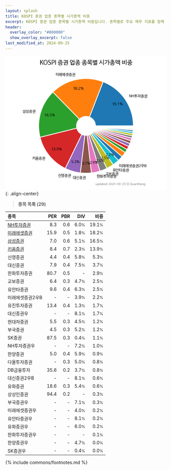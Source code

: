 ```yaml
---
layout: splash
title: KOSPI 증권 업종 종목별 시가총액 비중
excerpt: KOSPI 증권 업종 종목별 시가총액 비중입니다. 종목별로 주요 재무 지표를 함께 표시합니다.
header:
  overlay_color: "#800000"
  show_overlay_excerpt: false
last_modified_at: 2024-09-25
---
```



![KOSPI 증권 업종 종목별 시가총액 비중](/stats/sector/images/kospi_업종_증권_종목.png){: .align-center}


> **종목 목록 (29)**<a id="list"></a>

| **종목** | **PER** | **PBR** | **DIV** | **비중** |
| :------- | ------: | ------: | ------: | -------: |
| [NH투자증권](/005940/) | 8.3 | 0.6 | 6.0<small>%</small> | 19.1<small>%</small> |
| [미래에셋증권](/006800/) | 15.9 | 0.5 | 1.8<small>%</small> | 18.2<small>%</small> |
| [삼성증권](/016360/) | 7.0 | 0.6 | 5.1<small>%</small> | 16.5<small>%</small> |
| [키움증권](/039490/) | 8.4 | 0.7 | 2.3<small>%</small> | 13.9<small>%</small> |
| 신영증권 | 4.4 | 0.4 | 5.8<small>%</small> | 5.3<small>%</small> |
| 대신증권 | 7.9 | 0.4 | 7.5<small>%</small> | 3.7<small>%</small> |
| 한화투자증권 | 80.7 | 0.5 | - | 2.9<small>%</small> |
| 교보증권 | 6.4 | 0.3 | 4.7<small>%</small> | 2.5<small>%</small> |
| 유안타증권 | 9.6 | 0.4 | 6.3<small>%</small> | 2.5<small>%</small> |
| 미래에셋증권2우B | - | - | 3.9<small>%</small> | 2.2<small>%</small> |
| 유진투자증권 | 13.4 | 0.4 | 1.3<small>%</small> | 1.7<small>%</small> |
| 대신증권우 | - | - | 8.1<small>%</small> | 1.7<small>%</small> |
| 현대차증권 | 5.5 | 0.3 | 4.5<small>%</small> | 1.2<small>%</small> |
| 부국증권 | 4.5 | 0.3 | 5.2<small>%</small> | 1.2<small>%</small> |
| SK증권 | 87.5 | 0.3 | 0.4<small>%</small> | 1.1<small>%</small> |
| NH투자증권우 | - | - | 7.2<small>%</small> | 1.0<small>%</small> |
| 한양증권 | 5.0 | 0.4 | 5.9<small>%</small> | 0.9<small>%</small> |
| 다올투자증권 | - | 0.3 | 5.0<small>%</small> | 0.8<small>%</small> |
| DB금융투자 | 35.6 | 0.2 | 3.7<small>%</small> | 0.8<small>%</small> |
| 대신증권2우B | - | - | 8.1<small>%</small> | 0.6<small>%</small> |
| 유화증권 | 18.6 | 0.3 | 5.4<small>%</small> | 0.6<small>%</small> |
| 상상인증권 | 94.4 | 0.2 | - | 0.3<small>%</small> |
| 부국증권우 | - | - | 7.1<small>%</small> | 0.3<small>%</small> |
| 미래에셋증권우 | - | - | 4.0<small>%</small> | 0.2<small>%</small> |
| 유안타증권우 | - | - | 8.1<small>%</small> | 0.2<small>%</small> |
| 유화증권우 | - | - | 6.0<small>%</small> | 0.2<small>%</small> |
| 한화투자증권우 | - | - | - | 0.1<small>%</small> |
| 한양증권우 | - | - | 4.7<small>%</small> | 0.0<small>%</small> |
| SK증권우 | - | - | 0.4<small>%</small> | 0.0<small>%</small> |

{% include commons/footnotes.md %}